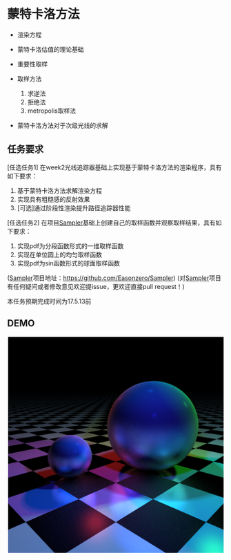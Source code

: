 # 蒙特卡洛方法

* 渲染方程

* 蒙特卡洛估值的理论基础

* 重要性取样

* 取样方法

  1. 求逆法
  2. 拒绝法
  3. metropolis取样法

* 蒙特卡洛方法对于次级光线的求解

## 任务要求

[任选任务1] 在week2光线追踪器基础上实现基于蒙特卡洛方法的渲染程序，具有如下要求：

1. 基于蒙特卡洛方法求解渲染方程
2. 实现具有粗糙感的反射效果
3. [可选]通过阶段性渲染提升路径追踪器性能

[任选任务2] 在项目[Sampler](https://github.com/Easonzero/Sampler)基础上创建自己的取样函数并观察取样结果，具有如下要求：

1. 实现pdf为分段函数形式的一维取样函数
2. 实现在单位圆上的均匀取样函数
3. 实现pdf为sin函数形式的球面取样函数

([Sampler](https://github.com/Easonzero/Sampler)项目地址：https://github.com/Easonzero/Sampler)
(对[Sampler](https://github.com/Easonzero/Sampler)项目有任何疑问或者修改意见欢迎提issue，更欢迎直接pull request！)

本任务预期完成时间为17.5.13前

## DEMO

![week3demo](./week3.png)
